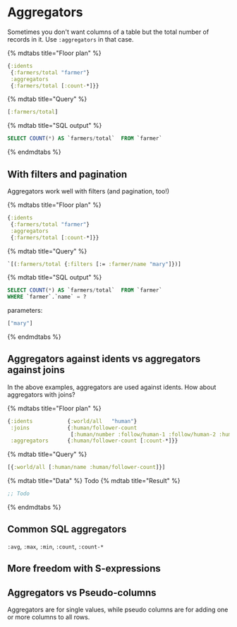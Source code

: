 # Aggregators

Sometimes you don't want columns of a table but the total number of
records in it. Use `:aggregators` in that case.

{% mdtabs title="Floor plan" %}
```clojure
{:idents
 {:farmers/total "farmer"}
 :aggregators
 {:farmers/total [:count-*]}}
```
{% mdtab title="Query" %}
```clojure
[:farmers/total]
```
{% mdtab title="SQL output" %}
```sql
SELECT COUNT(*) AS `farmers/total`  FROM `farmer`
```
{% endmdtabs %}

## With filters and pagination

Aggregators work well with filters (and pagination, too!)

{% mdtabs title="Floor plan" %}
```clojure
{:idents
 {:farmers/total "farmer"}
 :aggregators
 {:farmers/total [:count-*]}}
```
{% mdtab title="Query" %}
```clojure
`[(:farmers/total {:filters [:= :farmer/name "mary"]})]
```
{% mdtab title="SQL output" %}
```sql
SELECT COUNT(*) AS `farmers/total`  FROM `farmer`
WHERE `farmer`.`name` = ?
```
parameters:
```clojure
["mary"]
```
{% endmdtabs %}

## Aggregators against idents vs aggregators against joins

In the above examples, aggregators are used against idents. How
about aggregators with joins?

{% mdtabs title="Floor plan" %}
```clojure
{:idents           {:world/all   "human"}
 :joins            {:human/follower-count
                    [:human/number :follow/human-1 :follow/human-2 :human/number]}
 :aggregators      {:human/follower-count [:count-*]}}
```
{% mdtab title="Query" %}
```clojure
[{:world/all [:human/name :human/follower-count]}]
```
{% mdtab title="Data" %}
Todo
{% mdtab title="Result" %}
```clojure
;; Todo
```
{% endmdtabs %}

## Common SQL aggregators

`:avg`, `:max`, `:min`, `:count`, `:count-*`

## More freedom with S-expressions

## Aggregators vs Pseudo-columns

Aggregators are for single values, while pseudo columns are for adding
one or more columns to all rows.
